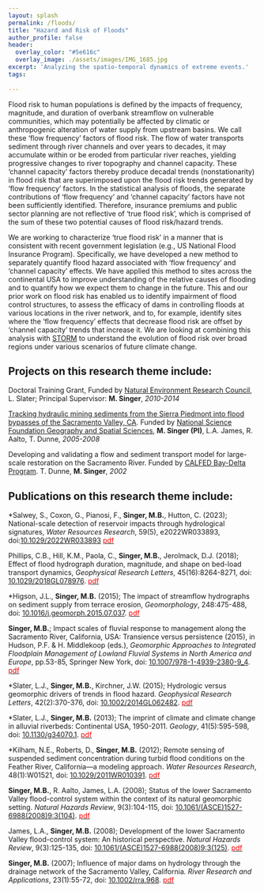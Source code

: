 ```yaml
---
layout: splash
permalink: /floods/
title: "Hazard and Risk of Floods"
author_profile: false
header:
  overlay_color: "#5e616c"
  overlay_image: ./assets/images/IMG_1685.jpg
excerpt: 'Analyzing the spatio-temporal dynamics of extreme events.'
tags:
    
---
```


Flood risk to human populations is defined by the impacts of frequency, magnitude, and duration of overbank streamflow on vulnerable communities, which may potentially be affected by climatic or anthropogenic alteration of water supply from upstream basins. We call these ‘flow frequency’ factors of flood risk. The flow of water transports sediment through river channels and over years to decades, it may accumulate within or be eroded from particular river reaches, yielding progressive changes to river topography and channel capacity. These ‘channel capacity’ factors thereby produce decadal trends (nonstationarity) in flood risk that are superimposed upon the flood risk trends generated by ‘flow frequency’ factors. In the statistical analysis of floods, the separate contributions of ‘flow frequency’ and ‘channel capacity’ factors have not been sufficiently identified. Therefore, insurance premiums and public sector planning are not reflective of ‘true flood risk’, which is comprised of the sum of these two potential causes of flood risk/hazard trends.  

We are working to characterize ‘true flood risk’ in a manner that is consistent with recent government legislation (e.g., US National Flood Insurance Program). Specifically, we have developed a new method to separately quantify flood hazard associated with ‘flow frequency’ and ‘channel capacity’ effects. We have applied this method to sites across the continental USA to improve understanding of the relative causes of flooding and to quantify how we expect them to change in the future. This and our prior work on flood risk has enabled us to identify impairment of flood control structures, to assess the efficacy of dams in controlling floods at various locations in the river network, and to, for example, identify sites where the ‘flow frequency’ effects that decrease flood risk are offset by ‘channel capacity’ trends that increase it. We are looking at combining this analysis with [STORM](/tools/) to understand the evolution of flood risk over broad regions under various scenarios of future climate change.        

## Projects on this research theme include:<br>
Doctoral Training Grant, Funded by [Natural Environment Research Council](https://nerc.ukri.org/), L. Slater; Principal Supervisor: **M. Singer**, _2010-2014_

[Tracking hydraulic mining sediments from the Sierra Piedmont into flood bypasses of the Sacramento Valley, CA](https://www.nsf.gov/awardsearch/showAward?AWD_ID=0521663). Funded by [National Science Foundation Geography and Spatial Sciences](https://www.nsf.gov/funding/pgm_summ.jsp?pims_id=505034), **M. Singer (PI)**, L.A. James, R. Aalto, T. Dunne, _2005-2008_

Developing and validating a flow and sediment transport model for large-scale restoration on the Sacramento River. Funded by [CALFED Bay-Delta Program](http://www.calwater.ca.gov/). T. Dunne, **M. Singer**, _2002_

## Publications on this research theme include:<br>
*Salwey, S., Coxon, G., Pianosi, F., **Singer, M.B.**, Hutton, C. (2023); National-scale detection of reservoir impacts through hydrological signatures, _Water Resources Research_, 59(5), e2022WR033893, doi:[10.1029/2022WR033893](https://agupubs.onlinelibrary.wiley.com/doi/abs/10.1029/2022WR033893) [<span style="color:red">pdf</span>](../assets/pdfs/publications/Salwey_etal_2023.pdf)

Phillips, C.B., Hill, K.M., Paola, C., **Singer, M.B.**, Jerolmack, D.J. (2018); Effect of flood hydrograph duration, magnitude, and shape on bed-load transport dynamics, _Geophysical Research Letters_, 45(16):8264-8271, doi: [10.1029/2018GL078976](https://agupubs.onlinelibrary.wiley.com/doi/abs/10.1029/2018GL078976). [<span style="color:red">pdf</span>](../assets/pdfs/publications/Phillips_etal_2018.pdf)

*Higson, J.L., **Singer, M.B.** (2015); The impact of streamflow hydrographs on sediment supply from terrace erosion, _Geomorphology_, 248:475-488, doi: [10.1016/j.geomorph.2015.07.037](http://www.sciencedirect.com/science/article/pii/S0169555X15301021). [<span style="color:red">pdf</span>](http://www.sciencedirect.com/science/article/pii/S0169555X15301021/pdfft?md5=ffafa3f9c0ebfcad5a6d347c92d1950e&pid=1-s2.0-S0169555X15301021-main.pdf)		 

**Singer, M.B.**; Impact scales of fluvial response to management along the Sacramento River, California, USA: Transience versus persistence (2015), in Hudson, P.F. & H. Middlekoop (eds.), _Geomorphic Approaches to Integrated Floodplain Management of Lowland Fluvial Systems in North America and Europe_, pp.53-85, Springer New York, doi: [10.1007/978-1-4939-2380-9_4](http://link.springer.com/chapter/10.1007/978-1-4939-2380-9_4). [<span style="color:red">pdf</span>](../assets/pdfs/publications/Singer_bookchapter_2015.pdf)	  	

*Slater, L.J., **Singer, M.B.**, Kirchner, J.W. (2015); Hydrologic versus geomorphic drivers of trends in flood hazard. _Geophysical Research Letters_, 42(2):370-376, doi: [10.1002/2014GL062482](http://onlinelibrary.wiley.com/doi/10.1002/2014GL062482/abstract). [<span style="color:red">pdf</span>](http://onlinelibrary.wiley.com/doi/10.1002/2014GL062482/pdf)		

*Slater, L.J., **Singer, M.B.** (2013); The imprint of climate and climate change in alluvial riverbeds: Continental USA, 1950-2011. _Geology_, 41(5):595-598, doi: [10.1130/g34070.1](http://geology.gsapubs.org/content/41/5/595.full). [<span style="color:red">pdf</span>](http://geology.gsapubs.org/content/41/5/595.full.pdf+html) 

*Kilham, N.E., Roberts, D., **Singer, M.B.** (2012); Remote sensing of suspended sediment concentration during turbid flood conditions on the Feather River, California—a modeling approach. _Water Resources Research_, 48(1):W01521, doi: [10.1029/2011WR010391](http://onlinelibrary.wiley.com/doi/10.1029/2011WR010391/abstract). [<span style="color:red">pdf</span>](../assets/pdfs/publications/Kilham_etal_2012.pdf)

**Singer, M.B.**, R. Aalto, James, L.A. (2008); Status of the lower Sacramento Valley flood-control system within the context of its natural geomorphic setting. _Natural Hazards Review_, 9(3):104-115, doi: [10.1061/(ASCE)1527-6988(2008)9:3(104)](http://ascelibrary.org/doi/abs/10.1061/(ASCE)1527-6988(2008)9%3A3(104)). [<span style="color:red">pdf</span>](../assets/pdfs/publications/Singer_etal_2008.pdf)	    		

James, L.A., **Singer, M.B.** (2008); Development of the lower Sacramento Valley flood-control system: An historical perspective. _Natural Hazards Review_, 9(3):125-135, doi: [10.1061/(ASCE)1527-6988(2008)9:3(125)](http://ascelibrary.org/doi/10.1061/(ASCE)1527-6988(2008)9%3A3(125)). [<span style="color:red">pdf</span>](../assets/pdfs/publications/James_etal_2008.pdf)			

**Singer, M.B.** (2007); Influence of major dams on hydrology through the drainage network of the Sacramento Valley, California. _River Research and Applications_, 23(1):55-72, doi: [10.1002/rra.968](http://onlinelibrary.wiley.com/doi/10.1002/rra.968/abstract). [<span style="color:red">pdf</span>](../assets/pdfs/publications/Singer_2007.pdf)	
   